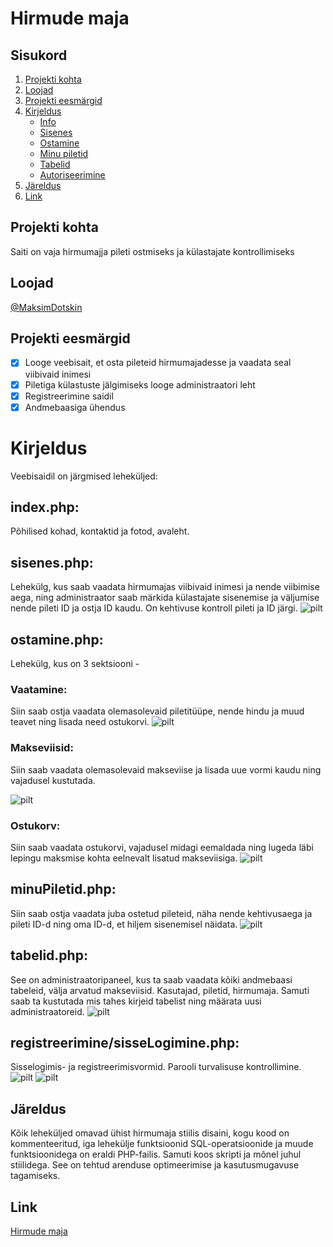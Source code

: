 # Hirmude maja

## Sisukord
1. [Projekti kohta](https://github.com/MaksimDotskin/Hirmude-maja/blob/main/README.md#Projekti-kohta)
2. [Loojad](https://github.com/MaksimDotskin/Hirmude-maja/blob/main/README.md#Loojad)
3. [Projekti eesmärgid](https://github.com/MaksimDotskin/Hirmude-maja/blob/main/README.md#Projekti-eesmärgid)
4. [Kirjeldus](https://github.com/MaksimDotskin/Hirmude-maja/blob/main/README.md#Kirjeldus)
   - [Info](https://github.com/MaksimDotskin/Hirmude-maja/blob/main/README.md#index.php)
   - [Sisenes](https://github.com/MaksimDotskin/Hirmude-maja/blob/main/README.md#sisenes.php)
   - [Ostamine](https://github.com/MaksimDotskin/Hirmude-maja/blob/main/README.md#ostamine.php)
   - [Minu piletid](https://github.com/MaksimDotskin/Hirmude-maja/blob/main/README.md#minuPiletid.php)
   - [Tabelid](https://github.com/MaksimDotskin/Hirmude-maja/blob/main/README.md#tabelid.php)
   - [Autoriseerimine](https://github.com/MaksimDotskin/Hirmude-maja/blob/main/README.md#registreerimine/sisseLogimine.php)
5. [Järeldus](https://github.com/MaksimDotskin/Hirmude-maja/blob/main/README.md#Järeldus)
6. [Link](https://github.com/MaksimDotskin/Hirmude-maja/blob/main/README.md#Link)


## Projekti kohta
Saiti on vaja hirmumajja pileti ostmiseks ja külastajate kontrollimiseks


## Loojad
[@MaksimDotskin](https://github.com/MaksimDotskin)

## Projekti eesmärgid
- [x] Looge veebisait, et osta pileteid hirmumajadesse ja vaadata seal viibivaid inimesi
- [x] Piletiga külastuste jälgimiseks looge administraatori leht
- [x] Registreerimine saidil
- [x] Andmebaasiga ühendus
      
# Kirjeldus
Veebisaidil on järgmised leheküljed:


## index.php:
Põhilised kohad, kontaktid ja fotod, avaleht.


## sisenes.php:
Lehekülg, kus saab vaadata hirmumajas viibivaid inimesi ja nende viibimise aega, ning administraator saab märkida külastajate sisenemise ja väljumise nende pileti ID ja ostja ID kaudu. On kehtivuse kontroll pileti ja ID järgi.
![pilt](https://github.com/MaksimDotskin/Hirmude-maja/blob/main/hirmumaja/pildid/sisenes.png)



## ostamine.php:
Lehekülg, kus on 3 sektsiooni - 


### Vaatamine:
Siin saab ostja vaadata olemasolevaid piletitüüpe, nende hindu ja muud teavet ning lisada need ostukorvi.
![pilt](https://github.com/MaksimDotskin/Hirmude-maja/blob/main/hirmumaja/pildid/vaatamine.png)


### Makseviisid:
Siin saab vaadata olemasolevaid makseviise ja lisada uue vormi kaudu ning vajadusel kustutada.

![pilt](https://github.com/MaksimDotskin/Hirmude-maja/blob/main/hirmumaja/pildid/makseviisid.png)


### Ostukorv:
Siin saab vaadata ostukorvi, vajadusel midagi eemaldada ning lugeda läbi lepingu maksmise kohta eelnevalt lisatud makseviisiga.
![pilt](https://github.com/MaksimDotskin/Hirmude-maja/blob/main/hirmumaja/pildid/ostukorv.png)



## minuPiletid.php:
Siin saab ostja vaadata juba ostetud pileteid, näha nende kehtivusaega ja pileti ID-d ning oma ID-d, et hiljem sisenemisel näidata.
![pilt](https://github.com/MaksimDotskin/Hirmude-maja/blob/main/hirmumaja/pildid/minupiletid.png)


## tabelid.php:
See on administraatoripaneel, kus ta saab vaadata kõiki andmebaasi tabeleid, välja arvatud makseviisid. Kasutajad, piletid, hirmumaja. Samuti saab ta kustutada mis tahes kirjeid tabelist ning määrata uusi administraatoreid.
![pilt](https://github.com/MaksimDotskin/Hirmude-maja/blob/main/hirmumaja/pildid/admin.png)


## registreerimine/sisseLogimine.php:
Sisselogimis- ja registreerimisvormid. Parooli turvalisuse kontrollimine.
![pilt](https://github.com/MaksimDotskin/Hirmude-maja/blob/main/hirmumaja/pildid/logisisse.png)
![pilt](https://github.com/MaksimDotskin/Hirmude-maja/blob/main/hirmumaja/pildid/registreerimine.png)


## Järeldus
Kõik leheküljed omavad ühist hirmumaja stiilis disaini, kogu kood on kommenteeritud, iga lehekülje funktsioonid SQL-operatsioonide ja muude funktsioonidega on eraldi PHP-failis. Samuti koos skripti ja mõnel juhul stiilidega. See on tehtud arenduse optimeerimise ja kasutusmugavuse tagamiseks.

## Link
[Hirmude maja](https://maksimdotskin22.thkit.ee/andmebaasid/hirmumaja/index.php)

